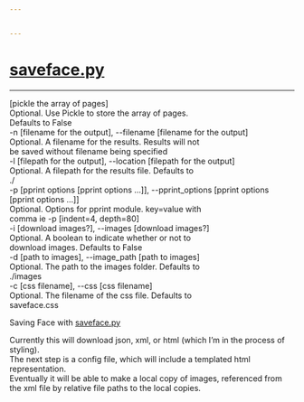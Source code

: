 ```yaml
---


---
```


<h1 id="saveface.py"><a href="http://saveface.py">saveface.py</a></h1>
<hr>
<p>[pickle the array of pages]<br>
Optional. Use Pickle to store the array of pages.<br>
Defaults to False<br>
-n [filename for the output], --filename [filename for the output]<br>
Optional. A filename for the results. Results will not<br>
be saved without filename being specified<br>
-l [filepath for the output], --location [filepath for the output]<br>
Optional. A filepath for the results file. Defaults to<br>
./<br>
-p [pprint options [pprint options …]], --pprint_options [pprint options [pprint options …]]<br>
Optional. Options for pprint module. key=value with<br>
comma ie -p [indent=4, depth=80]<br>
-i [download images?], --images [download images?]<br>
Optional. A boolean to indicate whether or not to<br>
download images. Defaults to False<br>
-d [path to images], --image_path [path to images]<br>
Optional. The path to the images folder. Defaults to<br>
./images<br>
-c [css filename], --css [css filename]<br>
Optional. The filename of the css file. Defaults to<br>
saveface.css</p>
<p>Saving Face with <a href="http://saveface.py">saveface.py</a></p>
<p>Currently this will download json, xml, or html (which I’m in the process of styling).<br>
The next step is a config file, which will include a templated html representation.<br>
Eventually it will be able to make a local copy of images, referenced from<br>
the xml file by relative file paths to the local copies.</p>

